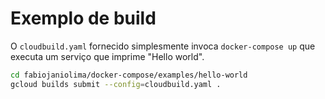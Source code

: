 # Exemplo de build
O `cloudbuild.yaml` fornecido simplesmente invoca `docker-compose up` que executa um serviço que imprime "Hello world".

```bash
cd fabiojaniolima/docker-compose/examples/hello-world
gcloud builds submit --config=cloudbuild.yaml .
```
